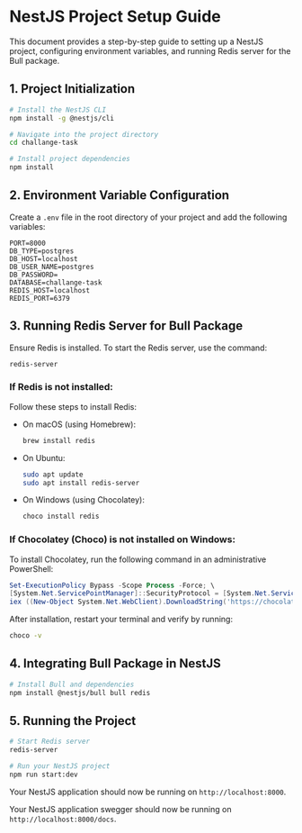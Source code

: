 # NestJS Project Setup Guide

This document provides a step-by-step guide to setting up a NestJS project, configuring environment variables, and running Redis server for the Bull package.

## 1. Project Initialization

```bash
# Install the NestJS CLI
npm install -g @nestjs/cli

# Navigate into the project directory
cd challange-task

# Install project dependencies
npm install
```

## 2. Environment Variable Configuration

Create a `.env` file in the root directory of your project and add the following variables:

```plaintext
PORT=8000
DB_TYPE=postgres
DB_HOST=localhost
DB_USER_NAME=postgres
DB_PASSWORD=
DATABASE=challange-task
REDIS_HOST=localhost
REDIS_PORT=6379
```

## 3. Running Redis Server for Bull Package

Ensure Redis is installed. To start the Redis server, use the command:

```bash
redis-server
```

### If Redis is not installed:

Follow these steps to install Redis:

- On macOS (using Homebrew):
  ```bash
  brew install redis
  ```
- On Ubuntu:
  ```bash
  sudo apt update
  sudo apt install redis-server
  ```
- On Windows (using Chocolatey):
  ```bash
  choco install redis
  ```

### If Chocolatey (Choco) is not installed on Windows:

To install Chocolatey, run the following command in an administrative PowerShell:

```powershell
Set-ExecutionPolicy Bypass -Scope Process -Force; \
[System.Net.ServicePointManager]::SecurityProtocol = [System.Net.ServicePointManager]::SecurityProtocol -bor 3072; \
iex ((New-Object System.Net.WebClient).DownloadString('https://chocolatey.org/install.ps1'))
```

After installation, restart your terminal and verify by running:
```bash
choco -v
```

## 4. Integrating Bull Package in NestJS

```bash
# Install Bull and dependencies
npm install @nestjs/bull bull redis
```

## 5. Running the Project

```bash
# Start Redis server
redis-server

# Run your NestJS project
npm run start:dev
```

Your NestJS application should now be running on `http://localhost:8000`.

Your NestJS application swegger should now be running on `http://localhost:8000/docs`.
